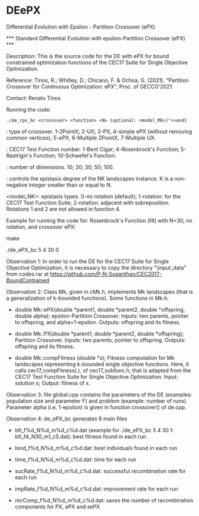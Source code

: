 # DEePX
Differential Evolution with Epsilon - Partition Crossover (ePX)

*** Standard Differential Evolution  with epsilon-Partition Crossover (ePX) ***

Description: This is the source code for the DE with ePX for bound constrained optimization functions of the CEC17 Suite for Single Objective Optimization. 

Reference:  Tinos, R.; Whitley, D.; Chicano, F. & Ochoa, G. (2021), "Partition Crossover for Continuous Optimization: ePX", Proc. of GECCO'2021.	

Contact: Renato Tinos <rtinos at ffclrp.usp.br>


Running the code: 

	./de_rpx_bc <crossover> <function> <N> (optional: <model_Mk>)"<<endl

<crossover>: type of crossover. 1-2PointX; 2-UX; 3-PX, 4-simple ePX (without removing common vertices), 5-ePX, 6-Multiple 2PointX, 7-Multiple UX.	

<function>: CEC17 Test Function number. 1-Bent Cigar; 4-Rosenbrock's Function; 5-Rastrigin's Function; 10-Schwefel's Function.		    

<N>: number of dimensions. 10; 20; 30; 50; 100.

<K>: controls the epistasis degree of the NK landscapes instance. K is a non-negative integer smaller than or equal to N.

<model_NK>: epistasis types. 0-no rotation (default); 1-rotation: for the CEC17 Test Function Suite; 2-rotation: adjacent with sobreposition. Rotations 1 and 2 are not allowed in function 4.


Example for running the code for: Rosenbrock's Function (f4) with N=30, no rotation, and crossover ePX:

make

./de_ePX_bc 5 4 30 0


Observation 1: In order to run the DE for the CEC17 Suite for Single Objective Optimization, it is necessary to copy the directory "\input_data" from codes.rar at https://github.com/P-N-Suganthan/CEC2017-BoundContrained


Observation 2: Class Mk, given in cMk.h, implements Mk landscapes (that is a generalization of k-bounded functions). Some functions in Mk.h:

- double Mk::ePX(double *parent1, double *parent2, double *offspring, double alpha);  epsilon-Partition Crossover. Inputs: two parents, pointer to offspring, and alpha=1-epsilon. Outputs: offspring and its fitness.
	
- double Mk::PX(double *parent1, double *parent2, double *offspring);  Partition Crossover. Inputs: two parents, pointer to offspring. Outputs: offspring and its fitness.

- double Mk::compFitness (double *x); Fitness computation for Mk landscapes representing k-bounded single objective functions. Here, it calls cec17_compFitness(.), of cec17_subfunc.h, that is adapted from the CEC17 Test Function Suite for Single Objective Optimization. Input: solution x; Output: fitness of x. 
		

Observation 3: file global.cpp contains the parameters of the DE (examples: population size and parameter F) and problem (example: number of runs). Parameter alpha (i.e, 1-epsilon) is given in function crossover() of de.cpp.


Observation 4: de_ePX_bc generates 6 main files
 
- bfi_f%d_N%d_m%d_c%d.dat (example for ./de_ePX_bc 5 4 30 1: bfi_f4_N30_m1_c5.dat): best fitness found in each run
	
- bind_f%d_N%d_m%d_c%d.dat: best individuals found in each run

- time_f%d_N%d_m%d_c%d.dat: time for each run

- sucRate_f%d_N%d_m%d_c%d.dat: successful recombination rate for each run

- impRate_f%d_N%d_m%d_c%d.dat: improvement rate for each run

- recComp_f%d_N%d_m%d_c%d.dat: saves the number of recombination components for PX, ePX and sePX
